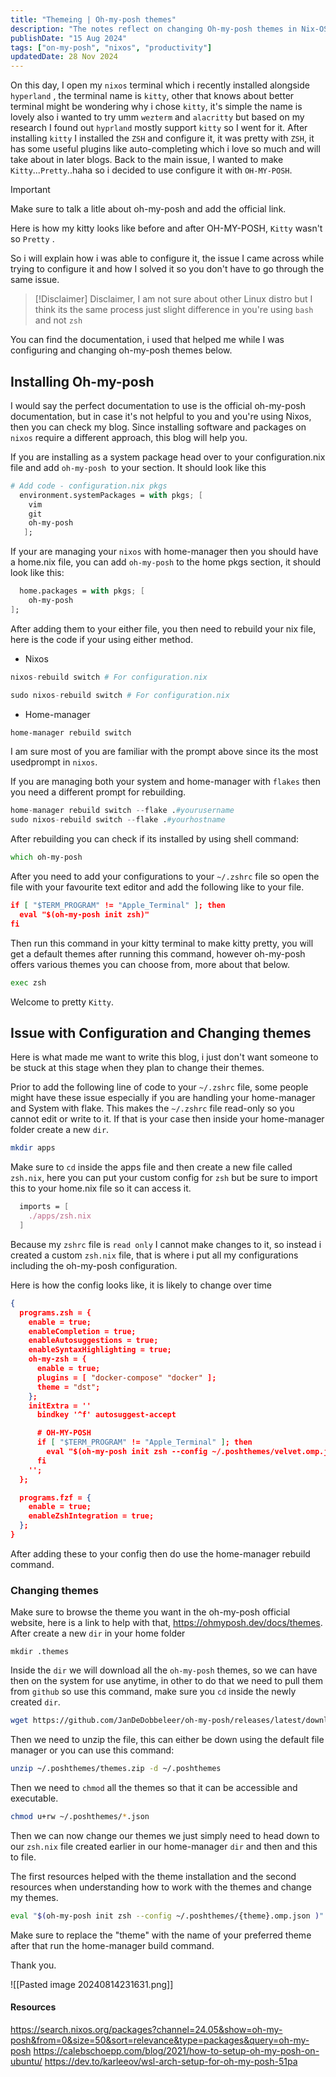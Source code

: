 ```yaml
---
title: "Themeing | Oh-my-posh themes"
description: "The notes reflect on changing Oh-my-posh themes in Nix-OS, detailing the use of Kitty terminal and ZSH shell, and addressing configuration challenges with custom solutions."
publishDate: "15 Aug 2024"
tags: ["on-my-posh", "nixos", "productivity"]
updatedDate: 28 Nov 2024
---
```

On this day, I open my `nixos` terminal which i recently installed alongside `hyperland` ,  the terminal name is `kitty`, other that knows about better terminal might be wondering why i chose `kitty`, it's simple the name is lovely also i wanted to try umm `wezterm` and `alacritty` but based on my research I found out `hyprland` mostly support `kitty` so I went for it.
After installing `kitty` I installed the `ZSH` and configure it, it was pretty with `ZSH`, it has some useful plugins like auto-completing which i love so much and will take about in later blogs.
Back to the main issue, I wanted to make `Kitty`...`Pretty`..haha so i decided to use configure it with `OH-MY-POSH`.
> [!important]
> Make sure to talk a litle about oh-my-posh and add the official link.

Here is how my kitty looks like before and after OH-MY-POSH, `Kitty` wasn't so `Pretty` .

So i will explain how i was able to configure it, the issue I came across while trying to configure it and how I solved it so you don't have to go through the same issue.

> [!Disclaimer]
> Disclaimer, I am not sure about other Linux distro but I think its the same process just slight difference in you're using `bash` and not `zsh`


You can find the documentation, i used that helped me while I was configuring and changing oh-my-posh themes below.

## Installing Oh-my-posh
I would say the perfect documentation to use is the official oh-my-posh documentation, but in case it's not helpful to you and you're using Nixos, then you can check my blog.
Since installing software and packages on `nixos` require a different approach, this blog will help you.

If you are installing as a system package head over to your configuration.nix file and add `oh-my-posh `to your section. It should look like this
```nix
# Add code - configuration.nix pkgs
  environment.systemPackages = with pkgs; [
    vim
    git
    oh-my-posh
   ];
```

If your are managing your `nixos` with home-manager then you should have a home.nix file, you can add `oh-my-posh` to the home pkgs section, it should look like this:

```nix
  home.packages = with pkgs; [
    oh-my-posh
];
```

After adding them to your either file, you then need to rebuild your nix file, here is the code if your using either method.
- Nixos
```nix
nixos-rebuild switch # For configuration.nix

sudo nixos-rebuild switch # For configuration.nix
```
- Home-manager
```bash
home-manager rebuild switch
```
I am sure most of you are familiar with the prompt above since its the most usedprompt in `nixos`.

If you are managing both your system and home-manager with `flakes` then you need a different prompt for rebuilding.

```nix
home-manager rebuild switch --flake .#yourusername
sudo nixos-rebuild switch --flake .#yourhostname
```

After rebuilding you can check if its installed by using shell command:
```zsh
which oh-my-posh
```
After you need to add your configurations to your `~/.zshrc` file so open the file with your favourite text editor and add the following like to your file.
```json
if [ "$TERM_PROGRAM" != "Apple_Terminal" ]; then
  eval "$(oh-my-posh init zsh)"
fi
```

Then run this command in your kitty terminal to make kitty pretty, you will get a default themes after running this command, however oh-my-posh offers various themes you can choose from, more about that below.
```bash
exec zsh
```

Welcome to pretty `Kitty`.

## Issue with Configuration and Changing themes
Here is what made me want to write this blog, i just don't want someone to be stuck at this stage when they plan to change their themes.

Prior to add the following line of code to your `~/.zshrc` file, some people might have these issue especially if you are handling your home-manager and System with flake.  This makes the `~/.zshrc` file read-only so you cannot edit or write to it. If that is your case then inside your home-manager folder create a new `dir`.
```bash
mkdir apps
```

Make sure to `cd` inside the apps file and then create a new file called `zsh.nix`, here you can put your custom config for `zsh` but be sure to import this to your home.nix file so it can access it.
```nix
  imports = [
    ./apps/zsh.nix
  ]
```

Because my `zshrc` file is `read only` I cannot make changes to it, so instead i created a custom `zsh.nix` file, that is where i put all my configurations including the oh-my-posh configuration.

Here is how the config looks like, it is likely to change over time
```json
{
  programs.zsh = {
    enable = true;
    enableCompletion = true;
    enableAutosuggestions = true;
    enableSyntaxHighlighting = true;
    oh-my-zsh = {
      enable = true;
      plugins = [ "docker-compose" "docker" ];
      theme = "dst";
    };
    initExtra = ''
      bindkey '^f' autosuggest-accept

      # OH-MY-POSH
      if [ "$TERM_PROGRAM" != "Apple_Terminal" ]; then
        eval "$(oh-my-posh init zsh --config ~/.poshthemes/velvet.omp.json )"
      fi
    '';
  };

  programs.fzf = {
    enable = true;
    enableZshIntegration = true;
  };
}
```

After adding these to your config then do use the home-manager rebuild command.
### Changing themes
Make sure to browse the theme you want in the oh-my-posh official website, here is a link to help with that,
https://ohmyposh.dev/docs/themes.
After create a new `dir` in your home folder
```
mkdir .themes
```

Inside the `dir` we will download all the `oh-my-posh` themes, so we can have then on the system for use anytime, in other to do that we need to pull them from `github` so use this command, make sure you `cd` inside the newly created `dir`.

```bash
wget https://github.com/JanDeDobbeleer/oh-my-posh/releases/latest/download/themes.zip -O ~/.poshthemes/themes.zip
```

Then we need to unzip the file, this can either be down using the default file manager or you can use this command:
```bash
unzip ~/.poshthemes/themes.zip -d ~/.poshthemes
```
Then we need to `chmod` all the themes so that it can be accessible and executable.

```bash
chmod u+rw ~/.poshthemes/*.json
```

Then we can now change our themes we just simply need to head down to our `zsh.nix` file created earlier in our home-manager `dir` and then and this to file.


The first resources helped with the theme installation and the second resources when understanding how to work with the themes and change my themes.
```bash
eval "$(oh-my-posh init zsh --config ~/.poshthemes/{theme}.omp.json )"
```
Make sure to replace the "theme" with the name of your preferred theme after that run the home-manager build command.

Thank you.

![[Pasted image 20240814231631.png]]
#### Resources
https://search.nixos.org/packages?channel=24.05&show=oh-my-posh&from=0&size=50&sort=relevance&type=packages&query=oh-my-posh
https://calebschoepp.com/blog/2021/how-to-setup-oh-my-posh-on-ubuntu/
https://dev.to/karleeov/wsl-arch-setup-for-oh-my-posh-51pa
